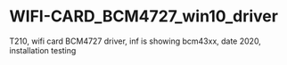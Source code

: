 # WIFI-CARD_BCM4727_win10_driver
T210, wifi card BCM4727 driver, inf is showing bcm43xx, date 2020, installation testing
